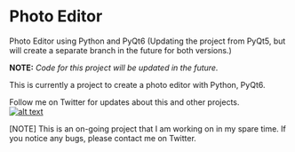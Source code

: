 # Photo Editor 
Photo Editor using Python and PyQt6 (Updating the project from PyQt5, but will create a separate branch in the future for both versions.)

**NOTE:** *Code for this project will be updated in the future.*

This is currently a project to create a photo editor with Python, PyQt6.

Follow me on Twitter for updates about this and other projects.  
[![alt text][1.1]][1]

[1.1]: http://i.imgur.com/tXSoThF.png (twitter icon with padding)

[1]: http://www.twitter.com/RedHuli

[NOTE] This is an on-going project that I am working on in my spare time. If you notice any bugs, please contact me on Twitter. 
